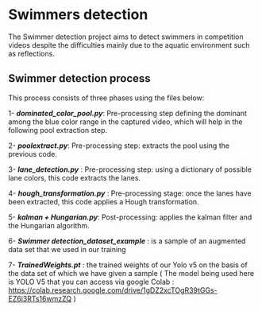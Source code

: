 # Swimmers detection
The Swimmer detection project aims to detect swimmers in competition videos despite the difficulties mainly due to the aquatic environment such as reflections.

## Swimmer detection process
This process consists of three phases using the files below:

1- ***dominated_color_pool.py***: Pre-processing step defining the dominant among the blue color range in the captured video, which will help in the following pool extraction step. 

2- ***poolextract.py***: Pre-processing step: extracts the pool using the previous code. 

3- ***lane_detection.py*** : Pre-processing step: using a dictionary of possible lane colors, this code extracts the lanes. 

4- ***hough_transformation.py*** : Pre-processing stage: once the lanes have been extracted, this code applies a Hough transformation.

5- ***kalman + Hungarian.py***: Post-processing: applies the kalman filter and the Hungarian algorithm. 

6- ***Swimmer detection_dataset_example*** : is a sample of an augmented data set that we used in our training 

7- ***TrainedWeights.pt*** : the trained weights of our Yolo v5 on the basis of the data set of which we have given a sample ( The model being used here is YOLO V5 that you can access via google Colab : https://colab.research.google.com/drive/1gDZ2xcTOgR39tGGs-EZ6i3RTs16wmzZQ ) 
